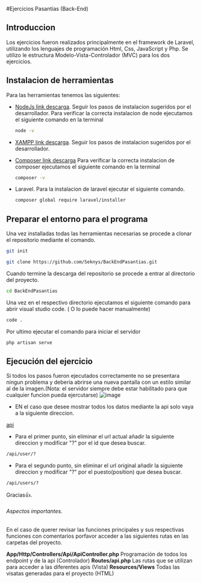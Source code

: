 

#Ejercicios Pasantías (Back-End)




## Introduccion
Los ejercicios fueron realizados principalmente en el framework de Laravel, utilizando los lenguajes de programación Html, Css, JavaScript y Php. Se utilizo le estructura Modelo-Vista-Controlador (MVC) para los dos ejercicios.

## Instalacion de herramientas

Para las herramientas tenemos las siguientes:

- [NodeJs link descarga](https://nodejs.org/en/).
    Seguir los pasos de instalacion sugeridos por el desarrollador.
    Para verificar la correcta instalacion de node ejecutamos el siguiente comando en la terminal
     ```sh
    node -v
    ```


- [XAMPP link descarga](https://www.apachefriends.org/es/index.html).
    Seguir los pasos de instalacion sugeridos por el desarrollador.
    
    

- [Composer link descarga](https://getcomposer.org/download/) 
    Para verificar la correcta instalacion de composer ejecutamos el siguiente comando en la terminal
     ```sh
    composer -v
    ```
    
- Laravel.
    Para la instalacion de laravel ejecutar el siguiente comando.
     ```sh
    composer global require laravel/installer
    ```





## Preparar el entorno para el programa

Una vez installadas todas las herramientas necesarias se procede a clonar el repositorio mediante el comando.

```sh
git init
```


```sh
git clone https://github.com/Seknys/BackEndPasantias.git
```

Cuando termine la descarga del repositorio se procede a entrar al directorio del proyecto.

```sh
cd BackEndPasantias
```


Una vez en el respectivo directorio ejecutamos el siguiente comando para abrir visual studio code. ( O lo puede hacer manualmente)

```sh
code .
```



Por ultimo ejecutar el comando para iniciar el servidor

```sh
php artisan serve
```

## Ejecución del ejercicio 

Si todos los pasos fueron ejecutados correctamente no se presentara ningun problema y deberia abrirse una nueva pantalla con un estilo similar al de la imagen.(Nota: el servidor siempre debe estar habilitado para que cualquier funcion pueda ejercutarse)
![image](https://user-images.githubusercontent.com/74793607/179316570-0c3343af-0796-4589-a33c-fac522f143a6.png)

- EN el caso que desee mostrar todos los datos mediante la api solo vaya a la siguiente direccion. 

[api](http://127.0.0.1:8000/api/user)


- Para el primer punto, sin eliminar el url actual añadir la siguiente direccion y modificar "?" por el id que desea buscar.

```sh
/api/user/?
```

- Para el segundo punto, sin eliminar el url original añadir la siguiente direccion y modificar "?" por el puesto(position) que desea buscar.

```sh
/api/users/?
```

Gracias👍.

###### Aspectos importantes.
En el caso de querer revisar las funciones principales y sus respectivas funciones con comentarios porfavor acceder a las siguientes rutas en las carpetas del proyecto.

**App/Http/Controllers/Api/ApiController.php** Programación de todos los endpoint y de la api (Controlador)
**Routes/api.php** Las rutas que se utilizan para acceder a las diferentes apis (Vista)
**Resources/Views** Todas las visatas generadas para el proyecto (HTML)
